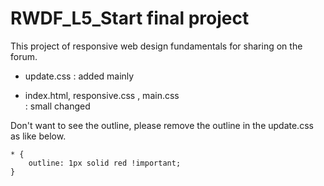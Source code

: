 # RWDF_L5_Start final project 

This project of responsive web design fundamentals for sharing on the forum.

- update.css 
    : added mainly

- index.html, responsive.css , main.css  
    : small changed
    
  
Don't want to see the outline, please remove the outline in the update.css as like below.

	* {
		outline: 1px solid red !important;
	}

